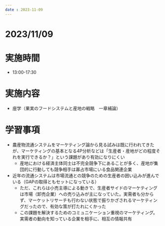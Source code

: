 ```yaml
---
date : 2023-11-09
---
```


# 2023/11/09

# 実施時間
- 13:00-17:30

# 実施内容
- 座学（果実のフードシステムと産地の戦略　一章補論）

# 学習事項
- 農産物流通システムをマーケティング論から見る試みは既に行われてきたが、マーケティングの基本となる4P分析などは「生産者・産地がどの程度それを実行できるか？」という課題があり有効になりにくい
    - 産地における経済主体同士は不完全競争下にあることが多く、産地が集団的に行動しても競争相手は寡占市場にいる食品関連企業
- 近年の流通システムは市場流通との競争のための生産者の囲い込みが進んでいる（GAPの取得ともセットになっている）
    - ただ、これらは小売主導による動きで、生産者サイドのマーケティングは市場（卸売企業）への売り込みが主になっていた。実需者も分からず、マーケットリサーチも行わない状態で振りかざされるマーケティングだったので、有効な策が打たれにくかった
    - この課題を解決するためのコミュニケーション重視のマーケティング。実需者の動向を知っている企業を相手に、相互の情報共有